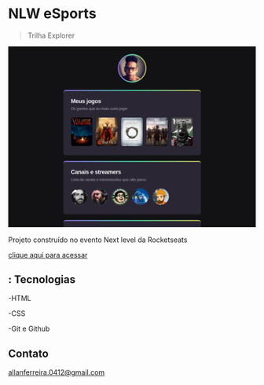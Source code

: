 # NLW eSports

>Trilha Explorer

![preview](./.github/preview.png)

Projeto construído no evento Next level da Rocketseats

[clique aqui para acessar](http://congelado860.github.io/nlw-esports-explorer)

## : Tecnologias
-HTML

-CSS

-Git e Github


## Contato

allanferreira.0412@gmail.com